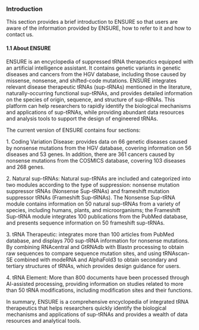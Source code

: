 ### Introduction

This section provides a brief introduction to ENSURE so that users are aware of the information provided by ENSURE, how to refer to it and how to contact us\.

#### 1.1 About ENSURE

ENSURE is an encyclopedia of suppressed tRNA therapeutics equipped with an artificial intelligence assistant\. It contains genetic variants in genetic diseases and cancers from the HGV database, including those caused by missense, nonsense, and shifted\-code mutations\. ENSURE integrates relevant disease therapeutic tRNAs \(sup\-tRNAs\) mentioned in the literature, naturally\-occurring functional sup\-tRNAs, and provides detailed information on the species of origin, sequence, and structure of sup\-tRNAs\. This platform can help researchers to rapidly identify the biological mechanisms and applications of sup\-tRNAs, while providing abundant data resources and analysis tools to support the design of engineered tRNAs\.

The current version of ENSURE contains four sections:

1\. Coding Variation Disease: provides data on 66 genetic diseases caused by nonsense mutations from the HGV database, covering information on 56 diseases and 53 genes\. In addition, there are 361 cancers caused by nonsense mutations from the COSMICS database, covering 103 diseases and 268 genes\.

2\. Natural sup\-tRNAs: Natural sup\-tRNAs are included and categorized into two modules according to the type of suppression: nonsense mutation suppressor tRNAs \(Nonsense Sup\-tRNAs\) and frameshift mutation suppressor tRNAs \(Frameshift Sup\-tRNAs\)\. The Nonsense Sup\-tRNA module contains information on 50 natural sup\-tRNAs from a variety of species, including humans, plants, and microorganisms; the Frameshift Sup\-tRNA module integrates 100 publications from the PubMed database, and presents sequence information on 50 frameshift sup\-tRNAs\.

3\. tRNA Therapeutic: integrates more than 100 articles from PubMed database, and displays 700 sup\-tRNA information for nonsense mutations\. By combining RNAcentral and GtRNAdb with Blastn processing to obtain raw sequences to compare sequence mutation sites, and using tRNAscan\-SE combined with modeRNA and AlphaFold3 to obtain secondary and tertiary structures of tRNAs, which provides design guidance for users\.

4\. tRNA Element: More than 800 documents have been processed through AI\-assisted processing, providing information on studies related to more than 50 tRNA modifications, including modification sites and their functions\.

In summary, ENSURE is a comprehensive encyclopedia of integrated tRNA therapeutics that helps researchers quickly identify the biological mechanisms and applications of sup\-tRNAs and provides a wealth of data resources and analytical tools\.

